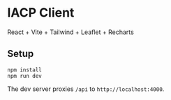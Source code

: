 # IACP Client

React + Vite + Tailwind + Leaflet + Recharts

## Setup

```
npm install
npm run dev
```

The dev server proxies `/api` to `http://localhost:4000`.